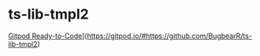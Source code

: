 # ts-lib-tmpl2

[Gitpod Ready-to-Code](https://img.shields.io/badge/Gitpod-ready--to--code-blue?logo=gitpod)](https://gitpod.io/#https://github.com/BugbearR/ts-lib-tmpl2)
